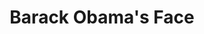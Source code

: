 ---
pid: mx209
title: Barack Obama's Face
location_transcription: Philadelphia
coordinates: "[-75.163350115751, 39.951819453001]"
zipcode: '19139'
gen_neighborhood: West Philadelphia
neighborhood: Walnut Hill
outside_phl: 
age: '27'
age_range: 20-29
instagram: 
image_file_name: mx_209.jpg
proposal_transcription: Basically a statue of his face with a smile on his face just
  showing a form of respect to Barack.
topic: Person,Politics
topic_summary: 0, 0
type: Sculpture Statue
keywords_other: barack obama, obama, president
credit: Joshua
image_labels: 
twitter: 
facebook: 
permalink: "/monuments/mx209/"
layout: item-page
---